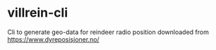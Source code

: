 # villrein-cli

Cli to generate geo-data for reindeer radio position downloaded from https://www.dyreposisjoner.no/
